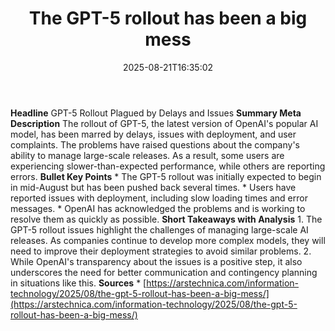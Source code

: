 ﻿---
title: "The GPT-5 rollout has been a big mess"
date: "2025-08-21T16:35:02"
category: "Markets"
summary: ""
slug: "the gpt5 rollout has been a big mess"
source_urls:
  - "https://arstechnica.com/information-technology/2025/08/the-gpt-5-rollout-has-been-a-big-mess/"
seo:
  title: "The GPT-5 rollout has been a big mess | Hash n Hedge"
  description: ""
  keywords: ["news", "markets", "brief"]
---
**Headline** GPT-5 Rollout Plagued by Delays and Issues  **Summary Meta Description** The rollout of GPT-5, the latest version of OpenAI's popular AI model, has been marred by delays, issues with deployment, and user complaints. The problems have raised questions about the company's ability to manage large-scale releases. As a result, some users are experiencing slower-than-expected performance, while others are reporting errors.  **Bullet Key Points**  * The GPT-5 rollout was initially expected to begin in mid-August but has been pushed back several times. * Users have reported issues with deployment, including slow loading times and error messages. * OpenAI has acknowledged the problems and is working to resolve them as quickly as possible.  **Short Takeaways with Analysis**  1. The GPT-5 rollout issues highlight the challenges of managing large-scale AI releases. As companies continue to develop more complex models, they will need to improve their deployment strategies to avoid similar problems. 2. While OpenAI's transparency about the issues is a positive step, it also underscores the need for better communication and contingency planning in situations like this.  **Sources** * [https://arstechnica.com/information-technology/2025/08/the-gpt-5-rollout-has-been-a-big-mess/](https://arstechnica.com/information-technology/2025/08/the-gpt-5-rollout-has-been-a-big-mess/) 

